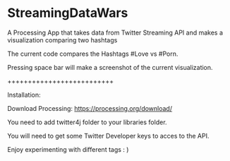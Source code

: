 # StreamingDataWars

A Processing App that takes data from Twitter Streaming API and makes a visualization comparing two hashtags

The current code compares the Hashtags #Love vs #Porn.

Pressing space bar will make a screenshot of the current visualization.

++++++++++++++++++++++++++

Installation:

Download Processing: 
https://processing.org/download/

You need to add twitter4j folder to your libraries folder.

You will need to get some Twitter Developer keys to acces to the API.

Enjoy experimenting with different tags : )
